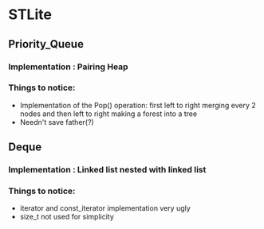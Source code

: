 # STLite
## Priority_Queue
### Implementation : Pairing Heap

### Things to notice: 
+ Implementation of the Pop() operation: first left to right merging every 2 nodes and then left to right making a forest into a tree
+ Needn't save father(?)

## Deque
### Implementation : Linked list nested with linked list

### Things to notice:
+ iterator and const_iterator implementation very ugly
+ size_t not used for simplicity
